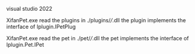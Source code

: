 visual studio 2022

XifanPet.exe read the plugins in ./plugins/*/*.dll
the plugin implements the interface of Iplugin.IPetPlug

XifanPet.exe read the pet in ./pet/*/*.dll
the pet implements the interface of Iplugin.Pet.IPet
